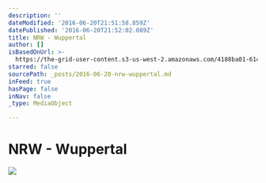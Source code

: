 ```yaml
---
description: ''
dateModified: '2016-06-20T21:51:58.859Z'
datePublished: '2016-06-20T21:52:02.089Z'
title: NRW - Wuppertal
author: []
isBasedOnUrl: >-
  https://the-grid-user-content.s3-us-west-2.amazonaws.com/4188ba01-6140-4f8e-a1d4-ac42703d7ca9.jpg
starred: false
sourcePath: _posts/2016-06-20-nrw-wuppertal.md
inFeed: true
hasPage: false
inNav: false
_type: MediaObject

---
```

# NRW - Wuppertal
![](https://the-grid-user-content.s3-us-west-2.amazonaws.com/4188ba01-6140-4f8e-a1d4-ac42703d7ca9.jpg)
